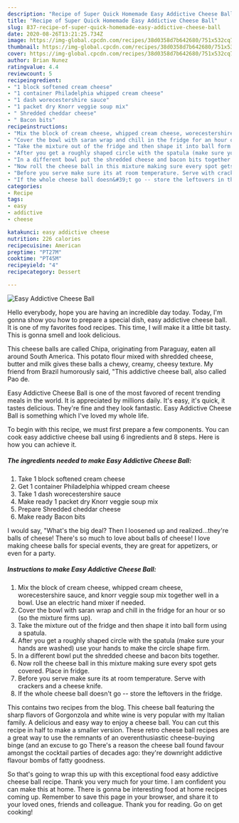 ```yaml
---
description: "Recipe of Super Quick Homemade Easy Addictive Cheese Ball"
title: "Recipe of Super Quick Homemade Easy Addictive Cheese Ball"
slug: 837-recipe-of-super-quick-homemade-easy-addictive-cheese-ball
date: 2020-08-26T13:21:25.734Z
image: https://img-global.cpcdn.com/recipes/38d0358d7b642680/751x532cq70/easy-addictive-cheese-ball-recipe-main-photo.jpg
thumbnail: https://img-global.cpcdn.com/recipes/38d0358d7b642680/751x532cq70/easy-addictive-cheese-ball-recipe-main-photo.jpg
cover: https://img-global.cpcdn.com/recipes/38d0358d7b642680/751x532cq70/easy-addictive-cheese-ball-recipe-main-photo.jpg
author: Brian Nunez
ratingvalue: 4.4
reviewcount: 5
recipeingredient:
- "1 block softened cream cheese"
- "1 container Philadelphia whipped cream cheese"
- "1 dash worecestershire sauce"
- "1 packet dry Knorr veggie soup mix"
- " Shredded cheddar cheese"
- " Bacon bits"
recipeinstructions:
- "Mix the block of cream cheese, whipped cream cheese, worecestershire sauce, and knorr veggie soup mix together well in a bowl. Use an electric hand mixer if needed."
- "Cover the bowl with saran wrap and chill in the fridge for an hour or so (so the mixture firms up)."
- "Take the mixture out of the fridge and then shape it into ball form using a spatula."
- "After you get a roughly shaped circle with the spatula (make sure your hands are washed) use your hands to make the circle shape firm."
- "In a different bowl put the shredded cheese and bacon bits together."
- "Now roll the cheese ball in this mixture making sure every spot gets covered. Place in fridge."
- "Before you serve make sure its at room temperature. Serve with crackers and a cheese knife."
- "If the whole cheese ball doesn&#39;t go -- store the leftovers in the fridge."
categories:
- Recipe
tags:
- easy
- addictive
- cheese

katakunci: easy addictive cheese 
nutrition: 226 calories
recipecuisine: American
preptime: "PT27M"
cooktime: "PT45M"
recipeyield: "4"
recipecategory: Dessert

---
```



![Easy Addictive Cheese Ball](https://img-global.cpcdn.com/recipes/38d0358d7b642680/751x532cq70/easy-addictive-cheese-ball-recipe-main-photo.jpg)

Hello everybody, hope you are having an incredible day today. Today, I'm gonna show you how to prepare a special dish, easy addictive cheese ball. It is one of my favorites food recipes. This time, I will make it a little bit tasty. This is gonna smell and look delicious.

This cheese balls are called Chipa, originating from Paraguay, eaten all around South America. This potato flour mixed with shredded cheese, butter and milk gives these balls a chewy, creamy, cheesy texture. My friend from Brazil humorously said, &#34;This addictive cheese ball, also called Pao de.

Easy Addictive Cheese Ball is one of the most favored of recent trending meals in the world. It is appreciated by millions daily. It's easy, it's quick, it tastes delicious. They're fine and they look fantastic. Easy Addictive Cheese Ball is something which I've loved my whole life.


To begin with this recipe, we must first prepare a few components. You can cook easy addictive cheese ball using 6 ingredients and 8 steps. Here is how you can achieve it.

<!--inarticleads1-->

##### The ingredients needed to make Easy Addictive Cheese Ball:

1. Take 1 block softened cream cheese
1. Get 1 container Philadelphia whipped cream cheese
1. Take 1 dash worecestershire sauce
1. Make ready 1 packet dry Knorr veggie soup mix
1. Prepare  Shredded cheddar cheese
1. Make ready  Bacon bits


I would say, &#34;What&#39;s the big deal? Then I loosened up and realized…they&#39;re balls of cheese! There&#39;s so much to love about balls of cheese! I love making cheese balls for special events, they are great for appetizers, or even for a party. 

<!--inarticleads2-->

##### Instructions to make Easy Addictive Cheese Ball:

1. Mix the block of cream cheese, whipped cream cheese, worecestershire sauce, and knorr veggie soup mix together well in a bowl. Use an electric hand mixer if needed.
1. Cover the bowl with saran wrap and chill in the fridge for an hour or so (so the mixture firms up).
1. Take the mixture out of the fridge and then shape it into ball form using a spatula.
1. After you get a roughly shaped circle with the spatula (make sure your hands are washed) use your hands to make the circle shape firm.
1. In a different bowl put the shredded cheese and bacon bits together.
1. Now roll the cheese ball in this mixture making sure every spot gets covered. Place in fridge.
1. Before you serve make sure its at room temperature. Serve with crackers and a cheese knife.
1. If the whole cheese ball doesn&#39;t go -- store the leftovers in the fridge.


This contains two recipes from the blog. This cheese ball featuring the sharp flavors of Gorgonzola and white wine is very popular with my Italian family. A delicious and easy way to enjoy a cheese ball. You can cut this recipe in half to make a smaller version. These retro cheese ball recipes are a great way to use the remnants of an overenthusiastic cheese-buying binge (and an excuse to go There&#39;s a reason the cheese ball found favour amongst the cocktail parties of decades ago: they&#39;re downright addictive flavour bombs of fatty goodness. 

So that's going to wrap this up with this exceptional food easy addictive cheese ball recipe. Thank you very much for your time. I am confident you can make this at home. There is gonna be interesting food at home recipes coming up. Remember to save this page in your browser, and share it to your loved ones, friends and colleague. Thank you for reading. Go on get cooking!
